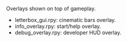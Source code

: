 Overlays shown on top of gameplay.

- letterbox_gui.rpy: cinematic bars overlay.
- info_overlay.rpy: start/help overlay.
- debug_overlay.rpy: developer HUD overlay.

